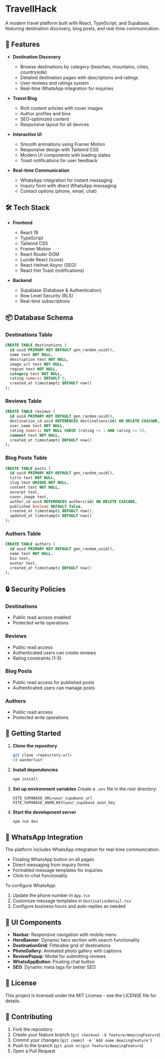 # TravellHack

A modern travel platform built with React, TypeScript, and Supabase, featuring destination discovery, blog posts, and real-time communication.

## 🌟 Features

- **Destination Discovery**
  - Browse destinations by category (beaches, mountains, cities, countryside)
  - Detailed destination pages with descriptions and ratings
  - User reviews and ratings system
  - Real-time WhatsApp integration for inquiries

- **Travel Blog**
  - Rich content articles with cover images
  - Author profiles and bios
  - SEO-optimized content
  - Responsive layout for all devices

- **Interactive UI**
  - Smooth animations using Framer Motion
  - Responsive design with Tailwind CSS
  - Modern UI components with loading states
  - Toast notifications for user feedback

- **Real-time Communication**
  - WhatsApp integration for instant messaging
  - Inquiry form with direct WhatsApp messaging
  - Contact options (phone, email, chat)

## 🛠 Tech Stack

- **Frontend**
  - React 18
  - TypeScript
  - Tailwind CSS
  - Framer Motion
  - React Router DOM
  - Lucide React (icons)
  - React Helmet Async (SEO)
  - React Hot Toast (notifications)

- **Backend**
  - Supabase (Database & Authentication)
  - Row Level Security (RLS)
  - Real-time subscriptions

## 📦 Database Schema

### Destinations Table
```sql
CREATE TABLE destinations (
  id uuid PRIMARY KEY DEFAULT gen_random_uuid(),
  name text NOT NULL,
  description text NOT NULL,
  image_url text NOT NULL,
  region text NOT NULL,
  category text NOT NULL,
  rating numeric DEFAULT 0,
  created_at timestamptz DEFAULT now()
);
```

### Reviews Table
```sql
CREATE TABLE reviews (
  id uuid PRIMARY KEY DEFAULT gen_random_uuid(),
  destination_id uuid REFERENCES destinations(id) ON DELETE CASCADE,
  user_name text NOT NULL,
  rating numeric NOT NULL CHECK (rating >= 1 AND rating <= 5),
  comment text NOT NULL,
  created_at timestamptz DEFAULT now()
);
```

### Blog Posts Table
```sql
CREATE TABLE posts (
  id uuid PRIMARY KEY DEFAULT gen_random_uuid(),
  title text NOT NULL,
  slug text UNIQUE NOT NULL,
  content text NOT NULL,
  excerpt text,
  cover_image text,
  author_id uuid REFERENCES authors(id) ON DELETE CASCADE,
  published boolean DEFAULT false,
  created_at timestamptz DEFAULT now(),
  updated_at timestamptz DEFAULT now()
);
```

### Authors Table
```sql
CREATE TABLE authors (
  id uuid PRIMARY KEY DEFAULT gen_random_uuid(),
  name text NOT NULL,
  bio text,
  avatar text,
  created_at timestamptz DEFAULT now()
);
```

## 🔒 Security Policies

### Destinations
- Public read access enabled
- Protected write operations

### Reviews
- Public read access
- Authenticated users can create reviews
- Rating constraints (1-5)

### Blog Posts
- Public read access for published posts
- Authenticated users can manage posts

### Authors
- Public read access
- Protected write operations

## 🚀 Getting Started

1. **Clone the repository**
   ```bash
   git clone <repository-url>
   cd wanderlust
   ```

2. **Install dependencies**
   ```bash
   npm install
   ```

3. **Set up environment variables**
   Create a `.env` file in the root directory:
   ```env
   VITE_SUPABASE_URL=your_supabase_url
   VITE_SUPABASE_ANON_KEY=your_supabase_anon_key
   ```

4. **Start the development server**
   ```bash
   npm run dev
   ```

## 📱 WhatsApp Integration

The platform includes WhatsApp integration for real-time communication:

- Floating WhatsApp button on all pages
- Direct messaging from inquiry forms
- Formatted message templates for inquiries
- Click-to-chat functionality

To configure WhatsApp:
1. Update the phone number in `App.tsx`
2. Customize message templates in `DestinationDetail.tsx`
3. Configure business hours and auto-replies as needed

## 🎨 UI Components

- **Navbar**: Responsive navigation with mobile menu
- **HeroBanner**: Dynamic hero section with search functionality
- **DestinationGrid**: Filterable grid of destinations
- **PhotoGallery**: Animated photo gallery with captions
- **ReviewPopup**: Modal for submitting reviews
- **WhatsAppButton**: Floating chat button
- **SEO**: Dynamic meta tags for better SEO

## 📄 License

This project is licensed under the MIT License - see the LICENSE file for details.

## 🤝 Contributing

1. Fork the repository
2. Create your feature branch (`git checkout -b feature/AmazingFeature`)
3. Commit your changes (`git commit -m 'Add some AmazingFeature'`)
4. Push to the branch (`git push origin feature/AmazingFeature`)
5. Open a Pull Request